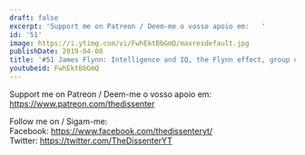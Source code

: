 ```yaml
---
draft: false
excerpt: 'Support me on Patreon / Deem-me o vosso apoio em:   '
id: '51'
image: https://i.ytimg.com/vi/FwhEktBbGmQ/maxresdefault.jpg
publishDate: 2019-04-08
title: '#51 James Flynn: Intelligence and IQ, the Flynn effect, group comparisons'
youtubeid: FwhEktBbGmQ
---
```

Support me on Patreon / Deem-me o vosso apoio em:   
https://www.patreon.com/thedissenter

Follow me on / Sigam-me:  
Facebook: https://www.facebook.com/thedissenteryt/  
Twitter: https://twitter.com/TheDissenterYT
